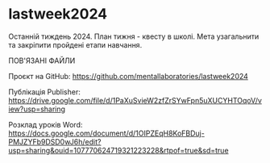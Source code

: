 # lastweek2024
Останній тиждень 2024. План тижня - квесту в школі. 
Мета узагальнити та закріпити пройдені етапи навчання. 


ПОВ'ЯЗАНІ ФАЙЛИ

Проєкт на GitHub:
https://github.com/mentallaboratories/lastweek2024

Публікація Publisher:
https://drive.google.com/file/d/1PaXuSvieW2zfZrSYwFpn5uXUCYHTOqoV/view?usp=sharing

Розклад уроків Word:
https://docs.google.com/document/d/1OIPZEqH8KoFBDuj-PMJZYFb9DSD0wJ6h/edit?usp=sharing&ouid=107770624719321223228&rtpof=true&sd=true

